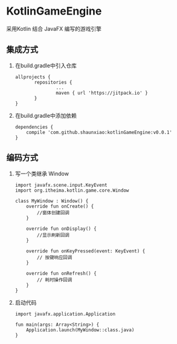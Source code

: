 # KotlinGameEngine

采用Kotlin 结合 JavaFX 编写的游戏引擎


## 集成方式
1. 在build.gradle中引入仓库
    
     ```
    allprojects {
	        repositories {
		            ...
		            maven { url 'https://jitpack.io' }
	        }
    }
    ```
2. 在build.gradle中添加依赖
    
    ```
    dependencies {
        compile 'com.github.shaunxiao:kotlinGameEngine:v0.0.1'
    }
    ```

## 编码方式
1. 写一个类继承 Window 

    ```
    import javafx.scene.input.KeyEvent
    import org.itheima.kotlin.game.core.Window
    
    class MyWindow : Window() {
        override fun onCreate() {
            //窗体创建回调
        }
    
        override fun onDisplay() {
            //显示刷新回调
        }
    
        override fun onKeyPressed(event: KeyEvent) {
            // 按键响应回调
        }
    
        override fun onRefresh() {
            // 耗时操作回调
        }
    }
    ```

2. 启动代码
    
    ```
    import javafx.application.Application
    
    fun main(args: Array<String>) {
        Application.launch(MyWindow::class.java)
    }
    ```